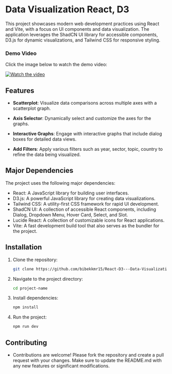 # Data Visualization React, D3

This project showcases modern web development practices using React and Vite, with a focus on UI components and data visualization. The application leverages the ShadCN UI library for accessible components, D3.js for dynamic visualizations, and Tailwind CSS for responsive styling.

### Demo Video

Click the image below to watch the demo video:

[![Watch the video](https://img.youtube.com/vi/gIR3GXYch_U/maxresdefault.jpg)](https://youtu.be/gIR3GXYch_U)

## Features

- **Scatterplot**: Visualize data comparisons across multiple axes with a scatterplot graph.

- **Axis Selector**: Dynamically select and customize the axes for the graphs.

- **Interactive Graphs**: Engage with interactive graphs that include dialog boxes for detailed data views.

- **Add Filters**: Apply various filters such as year, sector, topic, country to refine the data being visualized.

## Major Dependencies

The project uses the following major dependencies:

- React: A JavaScript library for building user interfaces.
- D3.js: A powerful JavaScript library for creating data visualizations.
- Tailwind CSS: A utility-first CSS framework for rapid UI development.
- ShadCN UI: A collection of accessible React components, including Dialog, Dropdown Menu, Hover Card, Select, and Slot.
- Lucide React: A collection of customizable icons for React applications.
- Vite: A fast development build tool that also serves as the bundler for the project.

## Installation

1. Clone the repository:

   ```bash
   git clone https://github.com/bibekkmr15/React-D3---Data-Visualization
   ```

2. Navigate to the project directory:

   ```bash
   cd project-name
   ```

3. Install dependencies:

   ```bash
   npm install
   ```

4. Run the project:

   ```bash
   npm run dev
   ```

## Contributing

- Contributions are welcome! Please fork the repository and create a pull request with your changes. Make sure to update the README.md with any new features or significant modifications.
